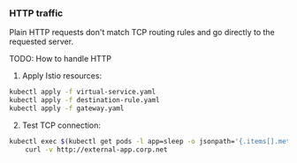 ### HTTP traffic
Plain HTTP requests don't match TCP routing rules and go directly to the requested server.

TODO: How to handle HTTP

1. Apply Istio resources:
```sh
kubectl apply -f virtual-service.yaml
kubectl apply -f destination-rule.yaml
kubectl apply -f gateway.yaml
```

2. Test TCP connection:
```sh
kubectl exec $(kubectl get pods -l app=sleep -o jsonpath='{.items[].metadata.name}') -c sleep -- \
    curl -v http://external-app.corp.net
```
